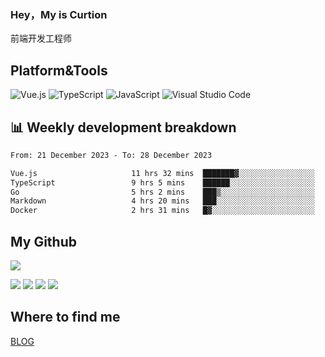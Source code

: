 ### Hey，My is Curtion
前端开发工程师
## Platform&Tools

![Vue.js](https://img.shields.io/badge/-Vue.js-4FC08D?style=flat-square&logo=Vue.js&logoColor=white)
![TypeScript](https://img.shields.io/badge/-TypeScript-007ACC?style=flat-square&logo=typescript&logoColor=white)
![JavaScript](https://img.shields.io/badge/-JavaScript-F7DF1E?style=flat-square&logo=javascript&logoColor=black)
![Visual Studio Code](https://img.shields.io/badge/-VSCode-007ACC?style=flat-square&logo=Visual-Studio-Code&logoColor=white)

## 📊 Weekly development breakdown

<!--START_SECTION:waka-->

```txt
From: 21 December 2023 - To: 28 December 2023

Vue.js                     11 hrs 32 mins  ███████▓░░░░░░░░░░░░░░░░░   30.41 %
TypeScript                 9 hrs 5 mins    ██████░░░░░░░░░░░░░░░░░░░   23.96 %
Go                         5 hrs 2 mins    ███▒░░░░░░░░░░░░░░░░░░░░░   13.30 %
Markdown                   4 hrs 20 mins   ███░░░░░░░░░░░░░░░░░░░░░░   11.47 %
Docker                     2 hrs 31 mins   █▓░░░░░░░░░░░░░░░░░░░░░░░   06.65 %
```

<!--END_SECTION:waka-->

## My Github

![](http://github-profile-summary-cards.vercel.app/api/cards/profile-details?username=curtion&theme=nord_bright)

![](http://github-profile-summary-cards.vercel.app/api/cards/stats?username=curtion&theme=nord_bright)
![](http://github-profile-summary-cards.vercel.app/api/cards/productive-time?username=curtion&theme=nord_bright&utcOffset=8)
![](http://github-profile-summary-cards.vercel.app/api/cards/repos-per-language?username=curtion&theme=nord_bright)
![](http://github-profile-summary-cards.vercel.app/api/cards/most-commit-language?username=curtion&theme=nord_bright)

## Where to find me

[BLOG](https://blog.3gxk.net)
